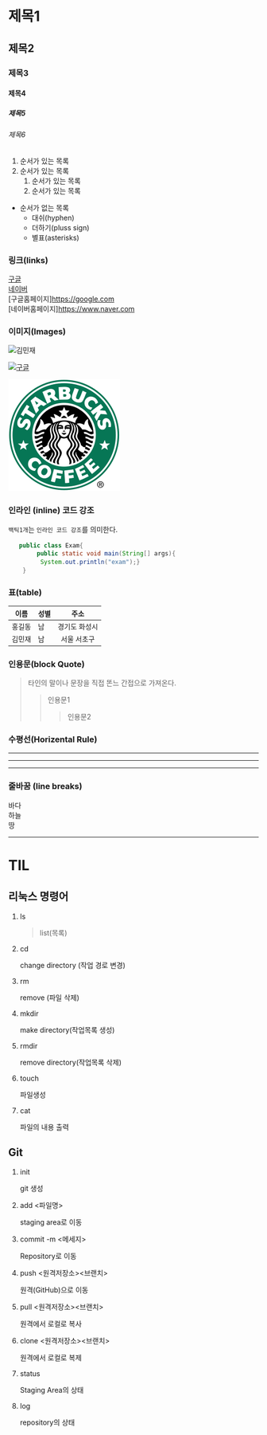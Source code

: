 # 제목1

## 제목2

### 제목3

#### 제목4

##### 제목5

###### 제목6

1. 순서가 있는 목록
2. 순서가 있는 목록
    1. 순서가 있는 목록
    2. 순서가 있는 목록


- 순서가 없는 목록
  - 대쉬(hyphen)
  + 더하기(pluss sign)
  * 별표(asterisks)
 
 ### 링크(links)
 [구글](https://www.google.com)   
 [네이버](https://naver.com)   
 [구글홈페이지]<https://google.com>   
 [네이버홈페이지]<https://www.naver.com>   
 <!-- 대괄호에는 밖에 보여질 이름 / 괄호안에는 이동 링크 -->

 ### 이미지(Images)
 ![김민재](https://search.pstatic.net/common?type=b&size=216&expire=1&refresh=true&quality=100&direct=true&src=http%3A%2F%2Fsstatic.naver.net%2Fpeople%2F75%2F201901031815151401.png)   

 [![구글](https://www.google.com/images/branding/googlelogo/1x/googlelogo_color_272x92dp.png)](https://google.com)

 ![스타벅스로고](./asset/Starbucks_Coffee_Logo.png)


### 인라인 (inline) 코드 강조
`백틱1개`는 `인라인 코드 강조`를 의미한다.

```JAVA
   public class Exam{
        public static void main(String[] args){
         System.out.println("exam");}
    }
```
<!-- 3백틱```으로 열고 닫으면 내가 작성한 코드 그대로 인터페이스에 출력 / 3백틱 다음에 출력하는 타입을 적어주면 색깔 구분되어 출력됨-->

### 표(table)
|이름|성별|주소|
|---|---|:---:|
|홍길동|남|경기도 화성시|
|김민재|남|서울 서초구|

<!-- |로 테이블 영역 구분하여 작성 가능 / 제일 위 구분 다음 들어오는 |---|이 부분이 없으면 표 만들어지지 x / 두번째 줄인 |---|부분에 :(콜론)으로 표시하면 정렬 기능_양쪽에 기입하면 가운데 정렬-->

### 인용문(block Quote)
> 타인의 말이나 문장을 직접 똔느 간접으로 가져온다.
>> 인용문1
>>> 인용문2

### 수평선(Horizental Rule)
<!-- 3개 이상의 특수기호를 작성하면 수평으로 선이 만들어 짐 -->

---
***
___

### 줄바꿈 (line breaks)
바다 <br>
하늘<!--띄어쓰기 3번이상 하면 줄바꿈 됨 -->   
땅

----

# TIL

 

## 리눅스 명령어

 

1. ls

 

   > list(목록)

 

2. cd

   change directory (작업 경로 변경)

 

3. rm

   remove (파일 삭제)

 

4. mkdir  

   make directory(작업목록 생성)

 

5. rmdir  

   remove directory(작업목록 삭제)

 

6. touch  

   파일생성

 

7. cat

   파일의 내용 출력

 

## Git

 

1. init  

   git 생성

2. add <파일명>  

   staging area로 이동

3. commit -m <메세지>  

   Repository로 이동

4. push <원격저장소><브랜치>  

   원격(GitHub)으로 이동

5. pull <원격저장소><브랜치>  

   원격에서 로컬로 복사

6. clone <원격저장소><브랜치>  

   원격에서 로컬로 복제
   
 

8. status  

   Staging Area의 상태

9. log  

   repository의 상태

